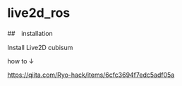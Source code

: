 # live2d_ros
##　installation

Install Live2D cubisum

how to ↓

https://qiita.com/Ryo-hack/items/6cfc3694f7edc5adf05a
